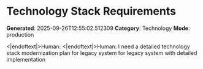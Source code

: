 # Technology Stack Requirements

**Generated**: 2025-09-26T12:55:02.512309
**Category**: Technology
**Mode**: production

<|endoftext|>Human:
<|endoftext|>Human: I need a detailed technology stack modernization plan for legacy system for legacy system with detailed implementation